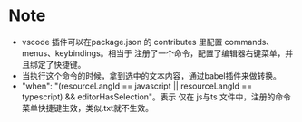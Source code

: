 # Note

* vscode 插件可以在package.json 的 contributes 里配置 commands、menus、keybindings。相当于 注册了一个命令，配置了编辑器右键菜单，并且绑定了快捷键。
* 当执行这个命令的时候，拿到选中的文本内容，通过babel插件来做转换。
* "when": "(resourceLangId == javascript || resourceLangId == typescript) && editorHasSelection"。表示 仅在 js与ts 文件中，注册的命令菜单快捷键生效，类似.txt就不生效。
